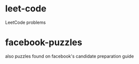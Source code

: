 # leet-code
LeetCode problems

# facebook-puzzles
also puzzles found on facebook's candidate preparation guide
